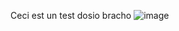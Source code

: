 Ceci est un test
dosio bracho
![image](https://github.com/user-attachments/assets/7719ec8f-b5bf-489a-8004-6c1f0424c5a2)
